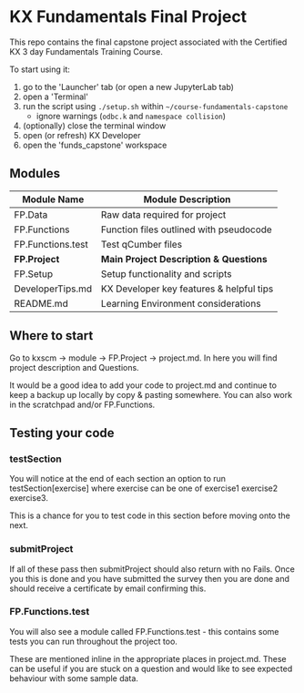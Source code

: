 # KX Fundamentals Final Project

This repo contains the final capstone project associated with the Certified KX 3 day Fundamentals Training Course.

To start using it:

 1. go to the 'Launcher' tab (or open a new JupyterLab tab)
 1. open a 'Terminal'
 1. run the script using `./setup.sh` within `~/course-fundamentals-capstone`
      * ignore warnings (`odbc.k` and `namespace collision`)
 1. (optionally) close the terminal window
 1. open (or refresh) KX Developer
 1. open the 'funds_capstone' workspace


## Modules 
| Module Name                     | Module Description                       |
|---------------------------------|------------------------------------------|
| FP.Data           | Raw data required for project            |
| FP.Functions      | Function files outlined with pseudocode  |
| FP.Functions.test | Test qCumber files                       |
| **FP.Project**        | **Main Project Description & Questions** |
| FP.Setup          | Setup functionality and scripts          |
| DeveloperTips.md                | KX Developer key features & helpful tips |
| README.md                       | Learning Environment considerations      |


## Where to start

Go to kxscm -> module -> FP.Project -> project.md. In here you will find project description and Questions. 

It would be a good idea to add your code to project.md and continue to keep a backup up locally by copy & pasting somewhere. You can also work in the scratchpad and/or FP.Functions.

## Testing your code

### testSection
You will notice at the end of each section an option to run testSection[exercise] where exercise can be one of exercise1 exercise2 exercise3.

This is a chance for you to test code in this section before moving onto the next. 

### submitProject
If all of these pass then submitProject should also return with no Fails. Once you this is done and you have submitted the survey then you are done and should receive a certificate by email confirming this.

### FP.Functions.test
You will also see a module called FP.Functions.test - this contains some tests you can run throughout the project too. 

These are mentioned inline in the appropriate places in project.md. These can be useful if you are stuck on a question and would like to see expected behaviour with some sample data.
